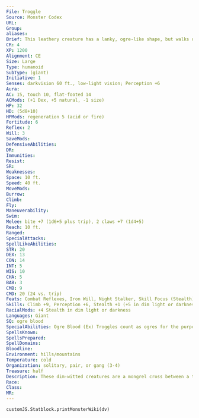 ```yaml
---
File: Troggle
Source: Monster Codex
URL: 
Group: 
aliases: 
Brief: This leathery creature has a lanky, ogre-like shape, but walks on all fours. Its claws, teeth, tail, and gait give it a degenerate , bestial appearance.
CR: 4
XP: 1200
Alignment: CE
Size: Large
Type: humanoid
SubType: (giant)
Initiative: 1
Senses: darkvision 60 ft., low-light vision; Perception +6
Aura: 
AC: 15, touch 10, flat-footed 14
ACMods: (+1 Dex, +5 natural, -1 size)
HP: 32
HD: (5d8+10)
HPMods: regeneration 5 (acid or fire)
Fortitude: 6
Reflex: 2
Will: 3
SaveMods: 
DefensiveAbilities: 
DR: 
Immunities: 
Resist: 
SR: 
Weaknesses: 
Space: 10 ft.
Speed: 40 ft.
MoveMods: 
Burrow: 
Climb: 
Fly: 
Maneuverability: 
Swim: 
Melee: bite +7 (1d6+5 plus trip), 2 claws +7 (1d4+5)
Reach: 10 ft.
Ranged: 
SpecialAttacks: 
SpellLikeAbilities: 
STR: 20
DEX: 13
CON: 14
INT: 5
WIS: 10
CHA: 5
BAB: 3
CMB: 9
CMD: 20 (24 vs. trip)
Feats: Combat Reflexes, Iron Will, Night Stalker, Skill Focus (Stealth)B
Skills: Climb +9, Perception +6, Stealth +1 (+5 in dim light or darkness)
RacialMods: +4 Stealth in dim light or darkness
Languages: Giant
SQ: ogre blood
SpecialAbilities: Ogre Blood (Ex) Troggles count as ogres for the purpose of any effects related to race.
SpellsKnown: 
SpellsPrepared: 
SpellDomains: 
Bloodline: 
Environment: hills/mountains
Temperature: cold
Organization: solitary, pair, or gang (3-4)
Treasure: half
Description: These dim-witted creatures are a mongrel cross between a troll and an ogre, combining the worst features of each. They usually act like animals and move on all fours, but can rear up on their hind legs to attack with their sharp claws and vicious bites. Some ogres keep them as pets, treating them as exceptionally stupid but hilarious kinfolk. Trolls usually kill troggles on sight, and have been known to band together to wipe out entire ogre clans that possess troggles.
Race: 
Class: 
MR: 
---
```

```dataviewjs
customJS.Statblock.printMonsterWiki(dv)
```
